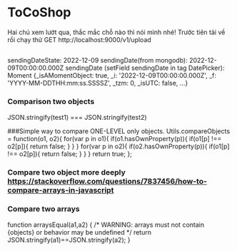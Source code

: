 # ToCoShop
Hai chú xem lướt qua, thắc mắc chỗ nào thì nói mình nhé!
Trước tiên tải về rồi chạy thử GET http://localhost:9000/v1/upload

##
sendingDateState: 2022-12-09
sendingDate(from mongodb): 2022-12-09T00:00:00.000Z
sendingDate (setField sendingDate in tag DatePicker): Moment {_isAMomentObject: true, _i: '2022-12-09T00:00:00.000Z', _f: 'YYYY-MM-DDTHH:mm:ss.SSSSZ', _tzm: 0, _isUTC: false, …}
### Comparison two objects 
JSON.stringify(test1) === JSON.stringify(test2)

###Simple way to compare ONE-LEVEL only objects.
 Utils.compareObjects = function(o1, o2){
    for(var p in o1){
        if(o1.hasOwnProperty(p)){
            if(o1[p] !== o2[p]){
                return false;
            }
        }
    }
    for(var p in o2){
        if(o2.hasOwnProperty(p)){
            if(o1[p] !== o2[p]){
                return false;
            }
        }
    }
    return true;
};
### Compare two object more deeply https://stackoverflow.com/questions/7837456/how-to-compare-arrays-in-javascript

### Compare two arrays
function arraysEqual(a1,a2) {
    /* WARNING: arrays must not contain {objects} or behavior may be undefined */
    return JSON.stringify(a1)==JSON.stringify(a2);
}